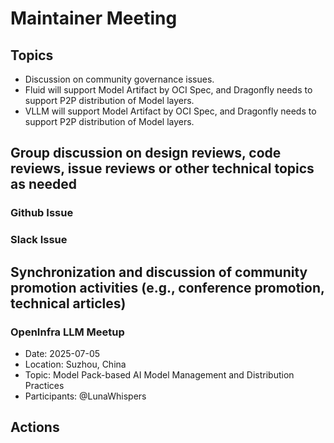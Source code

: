 # Maintainer Meeting

## Topics

- Discussion on community governance issues.
- Fluid will support Model Artifact by OCI Spec, and Dragonfly needs to support P2P distribution of Model layers.
- VLLM will support Model Artifact by OCI Spec, and Dragonfly needs to support P2P distribution of Model layers.

## Group discussion on design reviews, code reviews, issue reviews or other technical topics as needed

### Github Issue

### Slack Issue

## Synchronization and discussion of community promotion activities (e.g., conference promotion, technical articles)

### OpenInfra LLM Meetup

- Date: 2025-07-05
- Location: Suzhou, China
- Topic: Model Pack-based AI Model Management and Distribution Practices
- Participants: @LunaWhispers

## Actions
